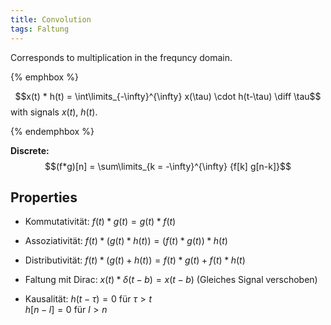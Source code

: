 ```yaml
---
title: Convolution
tags: Faltung
---
```


Corresponds to multiplication in the frequncy domain.

{% emphbox %}

$$x(t) * h(t) = \int\limits_{-\infty}^{\infty} x(\tau) \cdot h(t-\tau) \diff \tau$$
with signals $x(t)$, $h(t)$.

{% endemphbox %}


**Discrete:**
$$(f*g)[n] = \sum\limits_{k = -\infty}^{\infty} {f[k] g[n-k]}$$



## Properties
* Kommutativität: $f(t)*g(t) = g(t)*f(t)$

* Assoziativität: $f(t)*(g(t)*h(t)) = (f(t)*g(t))*h(t)$

* Distributivität: $f(t)*(g(t) + h(t)) = f(t)*g(t) + f(t)*h(t)$

* Faltung mit Dirac: $x(t)*\delta(t-b) = x(t-b)$ (Gleiches Signal verschoben)

* Kausalität: $h(t - \tau) = 0$ für $\tau > t$ </br>
$h[n - l] = 0$ für $l > n$

